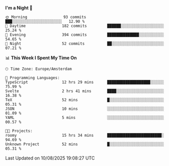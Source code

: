 <!--START_SECTION:waka-->
**I'm a Night 🦉** 

```text
🌞 Morning                93 commits          ███░░░░░░░░░░░░░░░░░░░░░░   12.90 % 
🌆 Daytime                182 commits         ██████░░░░░░░░░░░░░░░░░░░   25.24 % 
🌃 Evening                394 commits         ██████████████░░░░░░░░░░░   54.65 % 
🌙 Night                  52 commits          ██░░░░░░░░░░░░░░░░░░░░░░░   07.21 % 
```


📊 **This Week I Spent My Time On** 

```text
🕑︎ Time Zone: Europe/Amsterdam

💬 Programming Languages: 
TypeScript               12 hrs 29 mins      ███████████████████░░░░░░   75.99 % 
Svelte                   2 hrs 41 mins       ████░░░░░░░░░░░░░░░░░░░░░   16.38 % 
TeX                      52 mins             █░░░░░░░░░░░░░░░░░░░░░░░░   05.31 % 
JSON                     10 mins             ░░░░░░░░░░░░░░░░░░░░░░░░░   01.09 % 
YAML                     5 mins              ░░░░░░░░░░░░░░░░░░░░░░░░░   00.57 % 

🐱‍💻 Projects: 
roomy                    15 hrs 34 mins      ████████████████████████░   94.69 % 
Unknown Project          52 mins             █░░░░░░░░░░░░░░░░░░░░░░░░   05.31 % 
```


 Last Updated on 10/08/2025 19:08:27 UTC
<!--END_SECTION:waka-->
